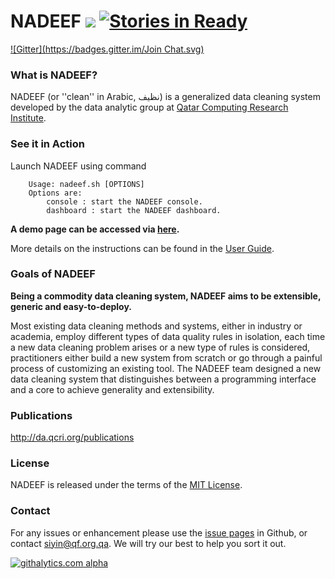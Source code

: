 
# NADEEF <img src="https://travis-ci.org/Qatar-Computing-Research-Institute/NADEEF.png" />  [![Stories in Ready](https://badge.waffle.io/qatar-computing-research-institute/nadeef.png?label=ready&title=Ready)](https://waffle.io/qatar-computing-research-institute/nadeef)
[![Gitter](https://badges.gitter.im/Join Chat.svg)](https://gitter.im/Qatar-Computing-Research-Institute/NADEEF?utm_source=badge&utm_medium=badge&utm_campaign=pr-badge&utm_content=badge)

### What is NADEEF?

NADEEF (or ''clean'' in Arabic, نظيف) is a generalized data cleaning system developed by the data analytic group at [Qatar Computing Research Institute](da.qcri.org). 

### See it in Action

Launch NADEEF using command 
```
    Usage: nadeef.sh [OPTIONS]
    Options are:
        console : start the NADEEF console.
        dashboard : start the NADEEF dashboard.
```

**A demo page can be accessed via [here](http://bit.ly/nadeef0).**

More details on the instructions can be found in the [User Guide](https://github.com/daqcri/NADEEF/wiki/User-Guide).

### Goals of NADEEF

**Being a commodity data cleaning system, NADEEF aims to be extensible, generic and easy-to-deploy.**

Most existing data cleaning methods and systems, either in industry or academia,
employ different types of data quality rules in isolation, each time a new data cleaning problem arises or
a new type of rules is considered, practitioners either build a new system from scratch or go through a painful
process of customizing an existing tool. The NADEEF team designed a new data cleaning system that distinguishes
between a programming interface and a core to achieve generality and extensibility.

### Publications

http://da.qcri.org/publications

### License

NADEEF is released under the terms of the [MIT License](http://opensource.org/licenses/MIT).

### Contact

For any issues or enhancement please use the [issue pages](https://github.com/daqcri/NADEEF/issues) in Github, 
or contact [siyin@qf.org.qa](mailto:siyin@qf.org.qa). We will try our best to help you sort it out.

[![githalytics.com alpha](https://cruel-carlota.gopagoda.com/52403ffdf07e8a16ffb06c7ab492e5df "githalytics.com")](http://githalytics.com/daqcri/NADEEF)

